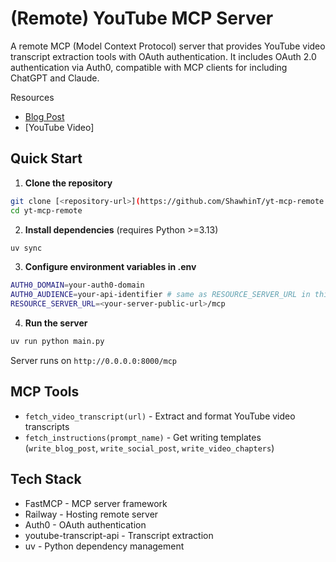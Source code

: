 # (Remote) YouTube MCP Server

A remote MCP (Model Context Protocol) server that provides YouTube video transcript extraction tools with OAuth authentication. It includes OAuth 2.0 authentication via Auth0, compatible with MCP clients for including ChatGPT and Claude.

Resources
- [Blog Post](https://shawhin.medium.com/how-to-build-custom-mcp-servers-for-chatgpt-1f1823f3b7b8)
- [YouTube Video]

## Quick Start

1. **Clone the repository**
```bash
git clone [<repository-url>](https://github.com/ShawhinT/yt-mcp-remote.git)
cd yt-mcp-remote
```

2. **Install dependencies** (requires Python >=3.13)
```bash
uv sync
```

3. **Configure environment variables in .env**
```bash
AUTH0_DOMAIN=your-auth0-domain
AUTH0_AUDIENCE=your-api-identifier # same as RESOURCE_SERVER_URL in this example
RESOURCE_SERVER_URL=<your-server-public-url>/mcp
```

4. **Run the server**
```bash
uv run python main.py
```

Server runs on `http://0.0.0.0:8000/mcp`

## MCP Tools

- `fetch_video_transcript(url)` - Extract and format YouTube video transcripts
- `fetch_instructions(prompt_name)` - Get writing templates (`write_blog_post`, `write_social_post`, `write_video_chapters`)

## Tech Stack

- FastMCP - MCP server framework
- Railway - Hosting remote server
- Auth0 - OAuth authentication
- youtube-transcript-api - Transcript extraction
- uv - Python dependency management
